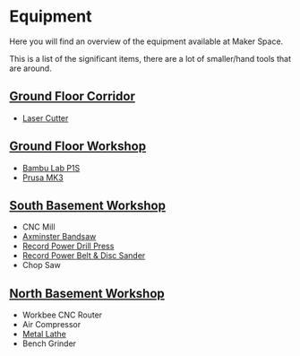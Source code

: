 # Equipment

Here you will find an overview of the equipment available at Maker Space.

This is a list of the significant items, there are a lot of smaller/hand tools that are around.

## [Ground Floor Corridor](../the_space/ground_floor_corridor.md)

- [Laser Cutter](./laser_cutter/)

## [Ground Floor Workshop](../the_space/ground_floor_workshop.md)

- [Bambu Lab P1S](./bambulab_p1s/)
- [Prusa MK3](./prusa_mk3/)

## [South Basement Workshop](../the_space/south_basement_workshop.md)

- CNC Mill
- [Axminster Bandsaw](./axminster_bandsaw/)
- [Record Power Drill Press](./record_power_drill_press/)
- [Record Power Belt & Disc Sander](./record_power_belt_and_disc_sander/)
- Chop Saw

## [North Basement Workshop](../the_space/north_basement_workshop.md)

- Workbee CNC Router
- Air Compressor
- [Metal Lathe](./metal_lathe/)
- Bench Grinder
